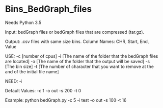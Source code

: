 # Bins_BedGraph_files

Needs Python 3.5

Input: bedGraph files or bedGraph files that are compressed (tar.gz).

Output: .csv files with same size bins. Column Names: CHR, Start, End, Value

USE:
-c <int> [number of cpus]
-i <char> [The name of the folder that the bedGraph files are located]
-o <char> [The name of the folder that the output will be saved]
-s <int> [The bin size]
-t <int> [The number of character that you want to remove at the and of the initial file name]

NEED:
-i

Default Values:
-c 1
-o out
-s 200
-t 0

Example:
python bedGraph.py -c 5 -i test -o out -s 100 -t 16
